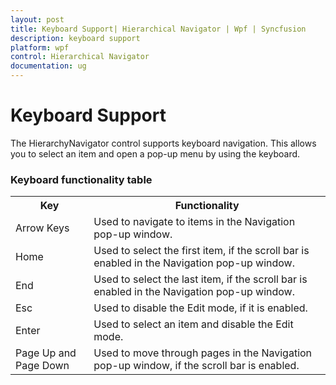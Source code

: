 ```yaml
---
layout: post
title: Keyboard Support| Hierarchical Navigator | Wpf | Syncfusion
description: keyboard support
platform: wpf
control: Hierarchical Navigator
documentation: ug
---
```


# Keyboard Support

The HierarchyNavigator control supports keyboard navigation. This allows you to select an item and open a pop-up menu by using the keyboard.

### Keyboard functionality table

<table>
<tr>
<th>
Key</th><th>
Functionality</th></tr>
<tr>
<td>
Arrow Keys</td><td>
Used to navigate to items in the Navigation pop-up window.</td></tr>
<tr>
<td>
Home</td><td>
Used to select the first item, if the scroll bar is enabled in the Navigation pop-up window.</td></tr>
<tr>
<td>
End</td><td>
Used to select the last item, if the scroll bar is enabled in the Navigation pop-up window.</td></tr>
<tr>
<td>
Esc</td><td>
Used to disable the Edit mode, if it is enabled.</td></tr>
<tr>
<td>
Enter</td><td>
Used to select an item and disable the Edit mode.</td></tr>
<tr>
<td>
Page Up and Page Down</td><td>
Used to move through pages in the Navigation pop-up window, if the scroll bar is enabled.  </td></tr>
</table>


